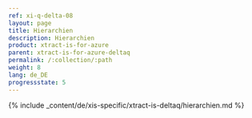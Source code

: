 ```yaml
---
ref: xi-q-delta-08
layout: page
title: Hierarchien
description: Hierarchien
product: xtract-is-for-azure
parent: xtract-is-for-azure-deltaq
permalink: /:collection/:path
weight: 8
lang: de_DE
progressstate: 5
---
```

{% include _content/de/xis-specific/xtract-is-deltaq/hierarchien.md %}
